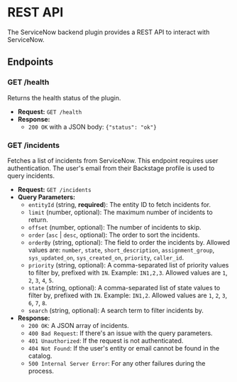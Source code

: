 # REST API

The ServiceNow backend plugin provides a REST API to interact with ServiceNow.

## Endpoints

### GET /health

Returns the health status of the plugin.

- **Request:** `GET /health`
- **Response:**
  - `200 OK` with a JSON body: `{"status": "ok"}`

### GET /incidents

Fetches a list of incidents from ServiceNow. This endpoint requires user authentication. The user's email from their Backstage profile is used to query incidents.

- **Request:** `GET /incidents`
- **Query Parameters:**
  - `entityId` (string, **required**): The entity ID to fetch incidents for.
  - `limit` (number, optional): The maximum number of incidents to return.
  - `offset` (number, optional): The number of incidents to skip.
  - `order` (`asc` | `desc`, optional): The order to sort the incidents.
  - `orderBy` (string, optional): The field to order the incidents by. Allowed values are: `number`, `state`, `short_description`, `assignment_group`, `sys_updated_on`, `sys_created_on`, `priority`, `caller_id`.
  - `priority` (string, optional): A comma-separated list of priority values to filter by, prefixed with `IN`. Example: `IN1,2,3`. Allowed values are `1`, `2`, `3`, `4`, `5`.
  - `state` (string, optional): A comma-separated list of state values to filter by, prefixed with `IN`. Example: `IN1,2`. Allowed values are `1`, `2`, `3`, `6`, `7`, `8`.
  - `search` (string, optional): A search term to filter incidents by.
- **Response:**
  - `200 OK`: A JSON array of incidents.
  - `400 Bad Request`: If there's an issue with the query parameters.
  - `401 Unauthorized`: If the request is not authenticated.
  - `404 Not Found`: If the user's entity or email cannot be found in the catalog.
  - `500 Internal Server Error`: For any other failures during the process.
